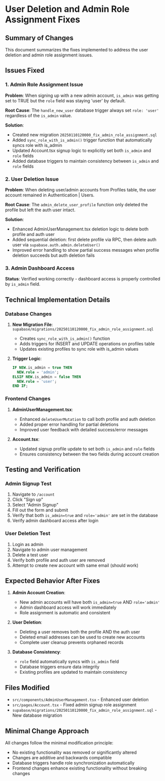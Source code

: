 # User Deletion and Admin Role Assignment Fixes

## Summary of Changes

This document summarizes the fixes implemented to address the user deletion and admin role assignment issues.

## Issues Fixed

### 1. Admin Role Assignment Issue

**Problem**: When signing up with a new admin account, `is_admin` was getting set to TRUE but the `role` field was staying 'user' by default.

**Root Cause**: The `handle_new_user` database trigger always set `role: 'user'` regardless of the `is_admin` value.

**Solution**: 
- Created new migration `20250110120000_fix_admin_role_assignment.sql`
- Added `sync_role_with_is_admin()` trigger function that automatically syncs role with is_admin
- Updated Account.tsx signup logic to explicitly set both `is_admin` and `role` fields
- Added database triggers to maintain consistency between `is_admin` and `role` fields

### 2. User Deletion Issue

**Problem**: When deleting user/admin accounts from Profiles table, the user account remained in Authentication | Users.

**Root Cause**: The `admin_delete_user_profile` function only deleted the profile but left the auth user intact.

**Solution**:
- Enhanced AdminUserManagement.tsx deletion logic to delete both profile and auth user
- Added sequential deletion: first delete profile via RPC, then delete auth user via `supabase.auth.admin.deleteUser()`
- Improved error handling to show partial success messages when profile deletion succeeds but auth deletion fails

### 3. Admin Dashboard Access

**Status**: Verified working correctly - dashboard access is properly controlled by `is_admin` field.

## Technical Implementation Details

### Database Changes

1. **New Migration File**: `supabase/migrations/20250110120000_fix_admin_role_assignment.sql`
   - Creates `sync_role_with_is_admin()` function
   - Adds triggers for INSERT and UPDATE operations on profiles table
   - Updates existing profiles to sync role with is_admin values

2. **Trigger Logic**:
   ```sql
   IF NEW.is_admin = true THEN
     NEW.role = 'admin';
   ELSIF NEW.is_admin = false THEN
     NEW.role = 'user';
   END IF;
   ```

### Frontend Changes

1. **AdminUserManagement.tsx**:
   - Enhanced `deleteUserMutation` to call both profile and auth deletion
   - Added proper error handling for partial deletions
   - Improved user feedback with detailed success/error messages

2. **Account.tsx**:
   - Updated signup profile update to set both `is_admin` and `role` fields
   - Ensures consistency between the two fields during account creation

## Testing and Verification

### Admin Signup Test

1. Navigate to `/account`
2. Click "Sign up"
3. Select "Admin Signup"
4. Fill out the form and submit
5. Verify that both `is_admin=true` and `role='admin'` are set in the database
6. Verify admin dashboard access after login

### User Deletion Test

1. Login as admin
2. Navigate to admin user management
3. Delete a test user
4. Verify both profile and auth user are removed
5. Attempt to create new account with same email (should work)

## Expected Behavior After Fixes

1. **Admin Account Creation**:
   - New admin accounts will have both `is_admin=true` AND `role='admin'`
   - Admin dashboard access will work immediately
   - Role assignment is automatic and consistent

2. **User Deletion**:
   - Deleting a user removes both the profile AND the auth user
   - Deleted email addresses can be used to create new accounts
   - Complete user cleanup prevents orphaned records

3. **Database Consistency**:
   - `role` field automatically syncs with `is_admin` field
   - Database triggers ensure data integrity
   - Existing profiles are updated to maintain consistency

## Files Modified

- `src/components/AdminUserManagement.tsx` - Enhanced user deletion
- `src/pages/Account.tsx` - Fixed admin signup role assignment
- `supabase/migrations/20250110120000_fix_admin_role_assignment.sql` - New database migration

## Minimal Change Approach

All changes follow the minimal modification principle:
- No existing functionality was removed or significantly altered
- Changes are additive and backwards compatible
- Database triggers handle role synchronization automatically
- Frontend changes enhance existing functionality without breaking changes